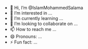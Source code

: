 - 👋 Hi, I’m @IslamMohammedSalama
- 👀 I’m interested in ...
- 🌱 I’m currently learning ...
- 💞️ I’m looking to collaborate on ...
- 📫 How to reach me ...
- 😄 Pronouns: ...
- ⚡ Fun fact: ...

<!---
IslamMohammedSalama/IslamMohammedSalama is a ✨ special ✨ repository because its `README.md` (this file) appears on your GitHub profile.
You can click the Preview link to take a look at your changes.
--->
